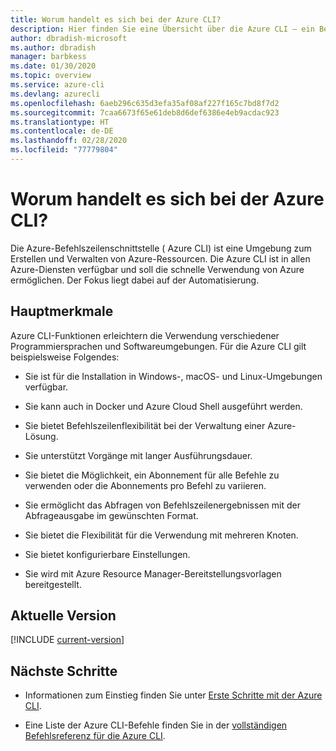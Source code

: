 ```yaml
---
title: Worum handelt es sich bei der Azure CLI?
description: Hier finden Sie eine Übersicht über die Azure CLI – ein Befehlszeilenschnittstellentool zum Erstellen und Verwalten von Azure-Ressourcen, das jetzt in Windows-, macOS- und Linux-Umgebungen verfügbar ist.
author: dbradish-microsoft
ms.author: dbradish
manager: barbkess
ms.date: 01/30/2020
ms.topic: overview
ms.service: azure-cli
ms.devlang: azurecli
ms.openlocfilehash: 6aeb296c635d3efa35af08af227f165c7bd8f7d2
ms.sourcegitcommit: 7caa6673f65e61deb8d6def6386e4eb9acdac923
ms.translationtype: HT
ms.contentlocale: de-DE
ms.lasthandoff: 02/28/2020
ms.locfileid: "77779804"
---
```

# <a name="what-is-azure-cli"></a>Worum handelt es sich bei der Azure CLI?

Die Azure-Befehlszeilenschnittstelle ( Azure CLI) ist eine Umgebung zum Erstellen und Verwalten von Azure-Ressourcen.  Die Azure CLI ist in allen Azure-Diensten verfügbar und soll die schnelle Verwendung von Azure ermöglichen. Der Fokus liegt dabei auf der Automatisierung.

## <a name="key-characteristics"></a>Hauptmerkmale

Azure CLI-Funktionen erleichtern die Verwendung verschiedener Programmiersprachen und Softwareumgebungen.  Für die Azure CLI gilt beispielsweise Folgendes:

- Sie ist für die Installation in Windows-, macOS- und Linux-Umgebungen verfügbar.

- Sie kann auch in Docker und Azure Cloud Shell ausgeführt werden.
- Sie bietet Befehlszeilenflexibilität bei der Verwaltung einer Azure-Lösung.

- Sie unterstützt Vorgänge mit langer Ausführungsdauer.
- Sie bietet die Möglichkeit, ein Abonnement für alle Befehle zu verwenden oder die Abonnements pro Befehl zu variieren.
- Sie ermöglicht das Abfragen von Befehlszeilenergebnissen mit der Abfrageausgabe im gewünschten Format.
- Sie bietet die Flexibilität für die Verwendung mit mehreren Knoten.
- Sie bietet konfigurierbare Einstellungen.
- Sie wird mit Azure Resource Manager-Bereitstellungsvorlagen bereitgestellt.

## <a name="current-version"></a>Aktuelle Version

[!INCLUDE [current-version](includes/current-version.md)]

## <a name="next-steps"></a>Nächste Schritte

- Informationen zum Einstieg finden Sie unter [Erste Schritte mit der Azure CLI](get-started-with-azure-cli.md).

- Eine Liste der Azure CLI-Befehle finden Sie in der [vollständigen Befehlsreferenz für die Azure CLI](/cli/azure/reference-index).
